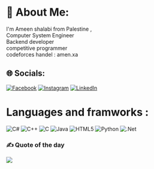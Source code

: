 # 💫 About Me:
 I'm Ameen shalabi from Palestine ,  <br> Computer System Engineer  <br> Backend developer <br> competitive programmer
 <br> codeforces handel : amen.xa

## 🌐 Socials:
[![Facebook](https://img.shields.io/badge/Facebook-%231877F2.svg?logo=Facebook&logoColor=white)](https://www.facebook.com/profile.php?id=100007554931329) [![Instagram](https://img.shields.io/badge/Instagram-%23E4405F.svg?logo=Instagram&logoColor=white)](https://instagram.com/amen.3p) [![LinkedIn](https://img.shields.io/badge/LinkedIn-%230077B5.svg?logo=linkedin&logoColor=white)](www.linkedin.com/in/ameen-shalabi-9756b0235) 

# Languages and framworks  : 
![C#](https://img.shields.io/badge/c%23-%23239120.svg?style=for-the-badge&logo=csharp&logoColor=white) ![C++](https://img.shields.io/badge/c++-%2300599C.svg?style=for-the-badge&logo=c%2B%2B&logoColor=white) ![C](https://img.shields.io/badge/c-%2300599C.svg?style=for-the-badge&logo=c&logoColor=white) ![Java](https://img.shields.io/badge/java-%23ED8B00.svg?style=for-the-badge&logo=openjdk&logoColor=white) ![HTML5](https://img.shields.io/badge/html5-%23E34F26.svg?style=for-the-badge&logo=html5&logoColor=white) ![Python](https://img.shields.io/badge/python-3670A0?style=for-the-badge&logo=python&logoColor=ffdd54) ![.Net](https://img.shields.io/badge/.NET-5C2D91?style=for-the-badge&logo=.net&logoColor=white)


### ✍️ Quote of the day 
![](https://quotes-github-readme.vercel.app/api?type=horizontal&theme=radical)

